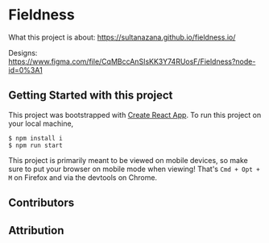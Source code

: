 # Fieldness

What this project is about:
https://sultanazana.github.io/fieldness.io/

Designs:
https://www.figma.com/file/CqMBccAnSIsKK3Y74RUosF/Fieldness?node-id=0%3A1

## Getting Started with this project

This project was bootstrapped with [Create React App](https://github.com/facebook/create-react-app).
To run this project on your local machine,

```
$ npm install i
$ npm run start
```

This project is primarily meant to be viewed on mobile devices,
so make sure to put your browser on mobile mode when viewing!
That's `Cmd + Opt + M` on Firefox and via the devtools on Chrome.

## Contributors

## Attribution
